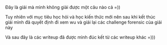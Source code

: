 Đây là giải mà mình không giải được một câu nào cả =))   

Tuy nhiên với mục tiêu học hỏi và học kiến thức mới nên sau khi kết thúc giải mình đã quyết định đi xem wu và giải lại các challenge forensic của giải này  

Và sau đây là các writeup đã được mình đúc kết từ các writeup khác =)))
